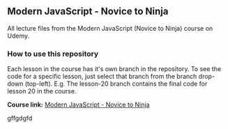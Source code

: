 ## Modern JavaScript - Novice to Ninja
All lecture files from the Modern JavaScript (Novice to Ninja) course on Udemy.

### How to use this repository

Each lesson in the course has it's own branch in the repository. To see the code for a specific lesson, just select that branch from the branch drop-down (top-left). E.g. The lesson-20 branch contains the final code for lesson 20 in the course.

**Course link:** [Modern JavaScript - Novice to Ninja](https://www.udemy.com/modern-javascript-from-novice-to-ninja/)


gffgdgfd